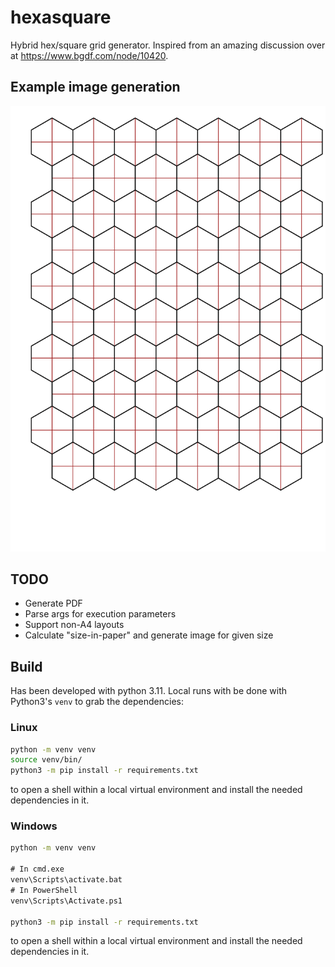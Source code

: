 # hexasquare
Hybrid hex/square grid generator. Inspired from an amazing discussion over at https://www.bgdf.com/node/10420.

## Example image generation

![Example image](example.png)

## TODO
- Generate PDF
- Parse args for execution parameters
- Support non-A4 layouts
- Calculate "size-in-paper" and generate image for given size

## Build
Has been developed with python 3.11. Local runs with be done with Python3's `venv` to grab the dependencies:

### Linux
```bash
python -m venv venv
source venv/bin/
python3 -m pip install -r requirements.txt
```

to open a shell within a local virtual environment and install the needed dependencies in it.

### Windows
```cmd
python -m venv venv

# In cmd.exe
venv\Scripts\activate.bat
# In PowerShell
venv\Scripts\Activate.ps1

python3 -m pip install -r requirements.txt
```

to open a shell within a local virtual environment and install the needed dependencies in it.
